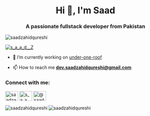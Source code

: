 <h1 align="center">Hi 👋, I'm Saad</h1>
<h3 align="center">A passionate fullstack developer from Pakistan</h3>

<p align="left"> <img src="https://komarev.com/ghpvc/?username=saadzahidqureshi&label=Profile%20views&color=0e75b6&style=flat" alt="saadzahidqureshi" /> </p>

<p align="left"> <a href="https://twitter.com/s_a_a_d__Z" target="blank"><img src="https://img.shields.io/twitter/follow/s_a_a_d__Z?logo=twitter&style=for-the-badge" alt="s_a_a_d__Z" /></a> </p>

- 🔭 I’m currently working on [under-one-roof](https://github.com/bilalsaleem14/under-one-roof.git)

- 📫 How to reach me **dev.saadzahidqureshi@gmail.com**


<h3 align="left">Connect with me:</h3>
<p align="left">
<a href="https://dev.to/saadzahidqureshi" target="blank"><img align="center" src="https://raw.githubusercontent.com/rahuldkjain/github-profile-readme-generator/master/src/images/icons/Social/devto.svg" alt="saadzahidqureshi" height="30" width="40" /></a>
<a href="https://twitter.com/s_a_a_d__z" target="blank"><img align="center" src="https://raw.githubusercontent.com/rahuldkjain/github-profile-readme-generator/master/src/images/icons/Social/twitter.svg" alt="s_a_a_d__z" height="30" width="40" /></a>
<a href="https://medium.com/@saadzahidqureshi" target="blank"><img align="center" src="https://raw.githubusercontent.com/rahuldkjain/github-profile-readme-generator/master/src/images/icons/Social/medium.svg" alt="@saadzahidqureshi" height="30" width="40" /></a>
</p>


<p><img align="left" src="https://github-readme-stats.vercel.app/api/top-langs?username=saadzahidqureshi&show_icons=true&locale=en&layout=compact" alt="saadzahidqureshi" /></p>


<p><img align="center" src="https://github-readme-streak-stats.herokuapp.com/?user=saadzahidqureshi&" alt="saadzahidqureshi" /></p>

